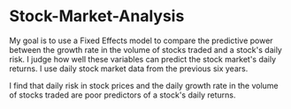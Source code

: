 # Stock-Market-Analysis
My goal is to use a Fixed Effects model to compare the predictive power between the growth rate in the volume of stocks traded and a stock's daily risk. I judge how well these variables can predict the stock market's daily returns.  I use daily stock market data from the previous six years.

I find that daily risk in stock prices and the daily growth rate in the volume of stocks traded are poor predictors of a stock's daily returns.
